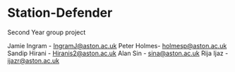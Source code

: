 # Station-Defender
Second Year group project

Jamie Ingram - IngramJ@aston.ac.uk
Peter Holmes- holmesp@aston.ac.uk
Sandip Hirani - Hiranis2@aston.ac.uk
Alan Sin - sina@aston.ac.uk
Rija Ijaz - ijazr@aston.ac.uk
